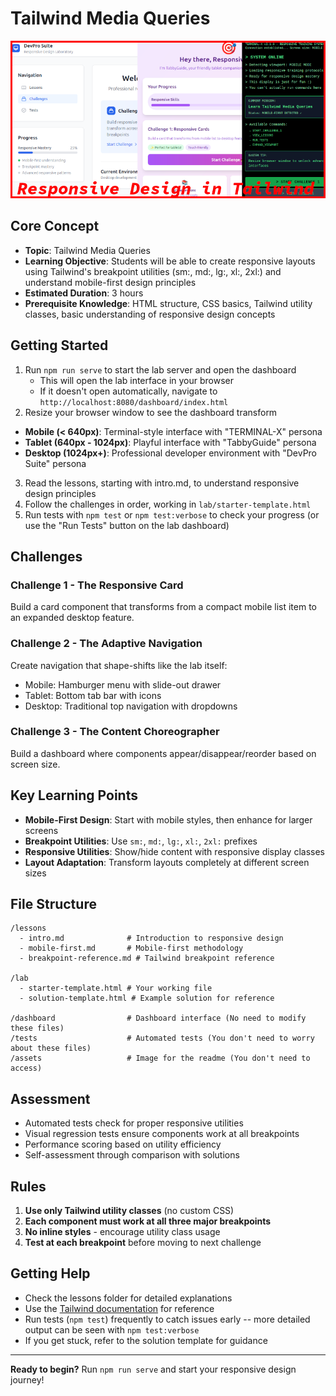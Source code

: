 # Tailwind Media Queries

![Lab header image](assets/w2_css_tailwind_media_queries.png)

## Core Concept
- **Topic**: Tailwind Media Queries
- **Learning Objective**: Students will be able to create responsive layouts using Tailwind's breakpoint utilities (sm:, md:, lg:, xl:, 2xl:) and understand mobile-first design principles
- **Estimated Duration**: 3 hours
- **Prerequisite Knowledge**: HTML structure, CSS basics, Tailwind utility classes, basic understanding of responsive design concepts

## Getting Started

1. Run `npm run serve` to start the lab server and open the dashboard
   - This will open the lab interface in your browser
   - If it doesn't open automatically, navigate to `http://localhost:8080/dashboard/index.html`
2. Resize your browser window to see the dashboard transform
  - **Mobile (< 640px)**: Terminal-style interface with "TERMINAL-X" persona
  - **Tablet (640px - 1024px)**: Playful interface with "TabbyGuide" persona
  - **Desktop (1024px+)**: Professional developer environment with "DevPro Suite" persona
3. Read the lessons, starting with intro.md, to understand responsive design principles
4. Follow the challenges in order, working in `lab/starter-template.html`
5. Run tests with `npm test` or `npm test:verbose` to check your progress (or use the "Run Tests" button on the lab dashboard)

## Challenges

### Challenge 1 - The Responsive Card
Build a card component that transforms from a compact mobile list item to an expanded desktop feature.

### Challenge 2 - The Adaptive Navigation
Create navigation that shape-shifts like the lab itself:
- Mobile: Hamburger menu with slide-out drawer
- Tablet: Bottom tab bar with icons
- Desktop: Traditional top navigation with dropdowns

### Challenge 3 - The Content Choreographer
Build a dashboard where components appear/disappear/reorder based on screen size.

## Key Learning Points

- **Mobile-First Design**: Start with mobile styles, then enhance for larger screens
- **Breakpoint Utilities**: Use `sm:`, `md:`, `lg:`, `xl:`, `2xl:` prefixes
- **Responsive Utilities**: Show/hide content with responsive display classes
- **Layout Adaptation**: Transform layouts completely at different screen sizes

## File Structure

```
/lessons
  - intro.md              # Introduction to responsive design
  - mobile-first.md       # Mobile-first methodology
  - breakpoint-reference.md # Tailwind breakpoint reference

/lab
  - starter-template.html # Your working file
  - solution-template.html # Example solution for reference

/dashboard                # Dashboard interface (No need to modify these files)
/tests                    # Automated tests (You don't need to worry about these files)
/assets                   # Image for the readme (You don't need to access)
```

## Assessment

- Automated tests check for proper responsive utilities
- Visual regression tests ensure components work at all breakpoints
- Performance scoring based on utility efficiency
- Self-assessment through comparison with solutions

## Rules

1. **Use only Tailwind utility classes** (no custom CSS)
2. **Each component must work at all three major breakpoints**
3. **No inline styles** - encourage utility class usage
4. **Test at each breakpoint** before moving to next challenge

## Getting Help

- Check the lessons folder for detailed explanations
- Use the [Tailwind documentation](https://tailwindcss.com/docs/responsive-design) for reference
- Run tests (`npm test`) frequently to catch issues early -- more detailed output can be seen with `npm test:verbose`
- If you get stuck, refer to the solution template for guidance

---

**Ready to begin?** Run `npm run serve` and start your responsive design journey!
